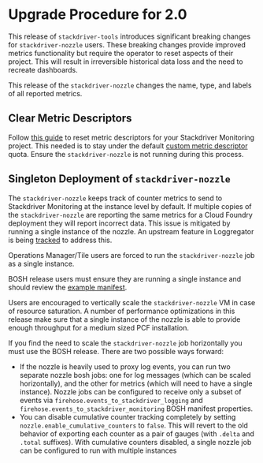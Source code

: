 # Upgrade Procedure for 2.0

This release of `stackdriver-tools` introduces significant breaking changes for `stackdriver-nozzle` users.
These breaking changes provide improved metrics functionality but require the operator to reset 
aspects of their project. This will result in irreversible historical data loss and the need to 
recreate dashboards.

This release of the `stackdriver-nozzle` changes the name, type, and labels of all reported metrics.

## Clear Metric Descriptors
Follow [this guide](../src/stackdriver-nozzle/docs/clear-metrics-descriptors.md) to reset metric descriptors
for your Stackdriver Monitoring project. This needed is to stay under the default [custom metric descriptor](https://cloud.google.com/monitoring/custom-metrics/) quota.
Ensure the `stackdriver-nozzle` is not running during this process.

## Singleton Deployment of `stackdriver-nozzle`
The `stackdriver-nozzle` keeps track of counter metrics to send to Stackdriver Monitoring at the instance level by default. 
If multiple copies of the `stackdriver-nozzle` are reporting the same metrics for a Cloud Foundry deployment they
will report incorrect data. This issue is mitigated by running a single instance of the nozzle. 
An upstream feature in Loggregator is being [tracked](https://www.pivotaltracker.com/n/projects/993188/stories/154821450) to address this.

Operations Manager/Tile users are forced to run the `stackdriver-nozzle` job as a single instance. 

BOSH release users must ensure they are running a single instance and should review the [example manifest](../manifests/stackdriver-tools.yml).

Users are encouraged to vertically scale the `stackdriver-nozzle` VM in case of resource saturation. A number of performance optimizations in this release make sure 
that a single instance of the nozzle is able to provide enough throughput for a medium sized PCF installation.

If you find the need to scale the `stackdriver-nozzle` job horizontally you must use the BOSH release. There are two possible ways forward:

- If the nozzle is heavily used to proxy log events, you can run two separate nozzle bosh jobs: 
  one for log messages (which can be scaled horizontally), and the other for metrics (which will need to have a single instance). 
  Nozzle jobs can be configured to receive only a subset of events via `firehose.events_to_stackdriver_logging` and 
  `firehose.events_to_stackdriver_monitoring` BOSH manifest properties.
- You can disable cumulative counter tracking completely by setting `nozzle.enable_cumulative_counters` to `false`. 
  This will revert to the old behavior of exporting each counter as a pair of gauges (with `.delta` and `.total` suffixes). 
  With cumulative counters disabled, a single nozzle job can be configured to run with multiple instances


